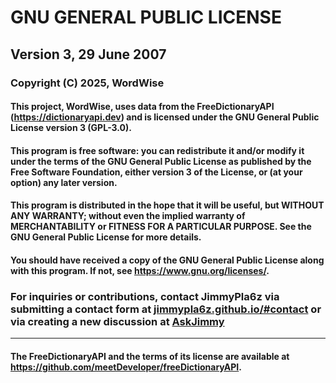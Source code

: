 # GNU GENERAL PUBLIC LICENSE
## Version 3, 29 June 2007

### Copyright (C) 2025, WordWise

#### This project, WordWise, uses data from the FreeDictionaryAPI (https://dictionaryapi.dev) and is licensed under the GNU General Public License version 3 (GPL-3.0).

#### This program is free software: you can redistribute it and/or modify it under the terms of the GNU General Public License as published by the Free Software Foundation, either version 3 of the License, or (at your option) any later version.

#### This program is distributed in the hope that it will be useful, but WITHOUT ANY WARRANTY; without even the implied warranty of MERCHANTABILITY or FITNESS FOR A PARTICULAR PURPOSE. See the GNU General Public License for more details.

#### You should have received a copy of the GNU General Public License along with this program. If not, see <https://www.gnu.org/licenses/>.

### For inquiries or contributions, contact JimmyPla6z via submitting a contact form at [jimmypla6z.github.io/#contact](https://jimmypla6z.github.io/#contact) or via creating a new discussion at [AskJimmy](https://github.com/JimmyPla6z/AskJimmy/discussions)

---

#### The FreeDictionaryAPI and the terms of its license are available at https://github.com/meetDeveloper/freeDictionaryAPI.
